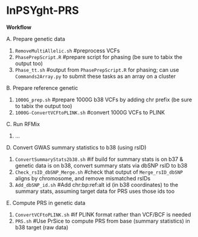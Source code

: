 # InPSYght-PRS

**Workflow**

A. Prepare genetic data
1. `RemoveMultiAllelic.sh` #preprocess VCFs
2. `PhasePrepScript.R` #prepare script for phasing (be sure to tabix the output too)
3. `Phase_tt.sh` #output from `PhasePrepScript.R` for phasing; can use `Commands2Array.py` to submit these tasks as an array on a cluster

B. Prepare reference genetic
1. `1000G_prep.sh` #prepare 1000G b38 VCFs by adding chr prefix (be sure to tabix the output too)
2. `1000G-ConvertVCFtoPLINK.sh` #convert 1000G VCFs to PLINK 

C. Run RFMix
1. ...

D. Convert GWAS summary statistics to b38 (using rsID)
1. `ConvertSummaryStats2b38.sh` #if build for summary stats is on b37 & genetic data is on b38, convert summary stats via dbSNP rsID to b38
2. `Check_rsID_dbSNP_Merge.sh` #check that output of `Merge_rsID_dbSNP` aligns by chromosome, and remove mismatched rsIDs
3. `Add_dbSNP_id.sh` #Add chr:bp:ref:alt id (in b38 coordinates) to the summary stats, assuming target data for PRS uses those ids too

E. Compute PRS in genetic data
1. `ConvertVCFtoPLINK.sh` #if PLINK format rather than VCF/BCF is needed
2. `PRS.sh` #Use PrSice to compute PRS from base (summary statistics) in b38 target (raw data)
